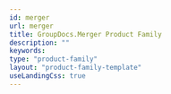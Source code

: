 ```yaml
---
id: merger
url: merger
title: GroupDocs.Merger Product Family
description: ""
keywords: 
type: "product-family"
layout: "product-family-template"
useLandingCss: true
---
```

